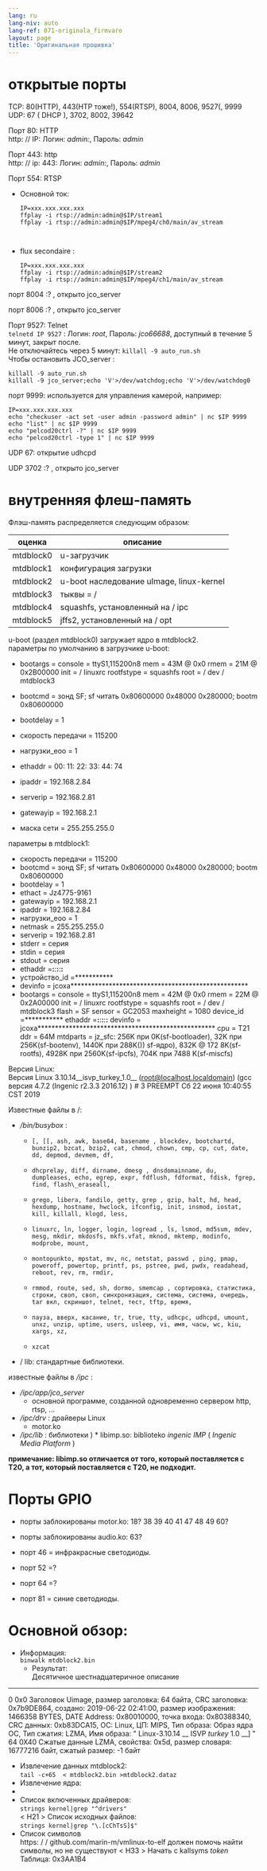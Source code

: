 ```yaml
---
lang: ru
lang-niv: auto
lang-ref: 071-originala_firmvaro
layout: page
title: 'Оригинальная прошивка'
---
```


# открытые порты

TCP: 80(HTTP), 443(HTP тоже!), 554(RTSP), 8004, 8006, 9527(, 9999  
UDP: 67 ( DHCP ), 3702, 8002, 39642 

Порт 80: HTTP  
http: // IP: Логин: _admin:_, Пароль: _admin_

Порт 443: http  
http: // ip: 443: Логин: _admin:_, Пароль: _admin_

Порт 554: RTSP  
* Основной ток: 



    ```
    IP=xxx.xxx.xxx.xxx
    ffplay -i rtsp://admin:admin@$IP/stream1
    ffplay -i rtsp://admin:admin@$IP/mpeg4/ch0/main/av_stream



    ```
* flux secondaire :



    ```
    IP=xxx.xxx.xxx.xxx
    ffplay -i rtsp://admin:admin@$IP/stream2
    ffplay -i rtsp://admin:admin@$IP/mpeg4/ch1/main/av_stream
    ````

порт 8004 :? , открыто jco_server



порт 8006 :? , открыто jco_server




Порт 9527: Telnet  
`telnetd IP 9527` : Логин: _root_, Пароль: _jco66688_, доступный в течение 5 минут, закрыт после.  
Не отключайтесь через 5 минут:  `killall -9 auto_run.sh`   
Чтобы остановить JCO_server : 
 
 

```
killall -9 auto_run.sh
killall -9 jco_server;echo 'V'>/dev/watchdog;echo 'V'>/dev/watchdog0
```

порт 9999: используется для управления камерой, например:

```
IP=xxx.xxx.xxx.xxx
echo "checkuser -act set -user admin -password admin" | nc $IP 9999
echo "list" | nc $IP 9999
echo "pelcod20ctrl -?" | nc $IP 9999
echo "pelcod20ctrl -type 1" | nc $IP 9999
```

UDP 67: открытие udhcpd

UDP 3702 :? , открыто jco_server




# внутренняя флеш-память
Флэш-память распределяется следующим образом:

оценка | описание |
--- | --- |
mtdblock0 | u-загрузчик |
mtdblock1 | конфигурация загрузки |
mtdblock2 | u-boot наследование uImage, linux-kernel |
mtdblock3 | тыквы = / |
mtdblock4 | squashfs, установленный на / ipc |
mtdblock5 | jffs2, установленный на / opt |

u-boot (раздел mtdblock0) загружает ядро ​​в mtdblock2.  
параметры по умолчанию в загрузчике u-boot:  
* bootargs = console = ttyS1,115200n8 mem = 43M @ 0x0 rmem = 21M @ 0x2B00000 init = / linuxrc rootfstype = squashfs root = / dev / mtdblock3


* bootcmd = зонд SF; sf читать 0x80600000 0x48000 0x280000; bootm 0x80600000


* bootdelay = 1


* скорость передачи = 115200


* нагрузки\_eoo = 1


* ethaddr = 00: 11: 22: 33: 44: 74


* ipaddr = 192.168.2.84


* serverip = 192.168.2.81


* gatewayip = 192.168.2.1


* маска сети = 255.255.255.0



параметры в mtdblock1:
* скорость передачи = 115200
* bootcmd = зонд SF; sf читать 0x80600000 0x48000 0x280000; bootm 0x80600000
* bootdelay = 1
* ethact = Jz4775-9161
* gatewayip = 192.168.2.1
* ipaddr = 192.168.2.84
* нагрузки\_eoo = 1
* netmask = 255.255.255.0
* serverip = 192.168.2.81
* stderr = серия
* stdin = серия
* stdout = серия
* ethaddr =**:**:**:**:**:**
* устройство\_id =***********
* devinfo = jcoxa***************************************************
* bootargs = console = ttyS1,115200n8 mem = 42M @ 0x0 rmem = 22M @ 0x2A00000 init = / linuxrc rootfstype = squashfs root = / dev / mtdblock3 flash = SF sensor = GC2053 maxheight = 1080 device\_id =*********** ethaddr =**:**:**:**:**:** devinfo = jcoxa*************************************************** cpu = T21 ddr = 64M mtdparts = jz\_sfc: 256K при 0K(sf-bootloader), 32K при 256K(sf-bootenv), 1440K при 288K()) sf-ядро), 832K @ 172 8K(sf-rootfs), 4928K при 2560K(sf-ipcfs), 704K при 7488 K(sf-miscfs)


Версия Linux:  
Версия Linux 3.10.14\_\_isvp\_turkey\_1.0\_\_ (root@localhost.localdomain) (gcc версия 4.7.2 (Ingenic r2.3.3 2016.12) ) # 3 PREEMPT Сб 22 июня 10:40:55 CST 2019


Известные файлы в /:
* _/bin/busybox_ : 
  *     [, [[, ash, awk, base64, basename , blockdev, bootchartd, bunzip2, bzcat, bzip2, cat, chmod, chown, cmp, cp, cut, date, dd, depmod, devmem, df,
  *     dhcprelay, diff, dirname, dmesg , dnsdomainname, du, dumpleases, echo, egrep, expr, fdflush, fdformat, fdisk, fgrep, find, flash\_eraseall,
  *     grego, libera, fandilo, getty, grep , gzip, halt, hd, head, hexdump, hostname, hwclock, ifconfig, init, insmod, iostat, kill, killall, klogd, less,
  *     linuxrc, ln, logger, login, logread , ls, lsmod, md5sum, mdev, mesg, mkdir, mkdosfs, mkfs.vfat, mknod, mktemp, modinfo, modprobe, mount,
  *     montopunkto, mpstat, mv, nc, netstat, passwd , ping, pmap, poweroff, powertop, printf, ps, pstree, pwd, pwdx, readahead, reboot, rev, rm, rmdir,
  *     rmmod, route, sed, sh, dormo, smemcap , сортировка, статистика, строки, своп, своп, синхронизация, система, система, очередь, tar вкл, скриншот, telnet, тест, tftp, время,
  *     пауза, вверх, касание, tr, true, tty, udhcpc, udhcpd, umount, unxz, unzip, uptime, users, usleep, vi, имя, часы, wc, kiu, xargs, xz,
  *     xzcat

* / lib: стандартные библиотеки.



известные файлы в _/ipc_ :
* _/ipc/app/jco\_server_
  * основной программе, созданной одновременно сервером http, rtsp, ...
* _/ipc/drv_ : драйверы Linux
  * motor.ko
* _/ipc/lib_ : библиотеки
)  * libimp.so: biblioteko _ingenic_ _IMP_ ( _Ingenic Media Platform_ )


**примечание: libimp.so отличается от того, который поставляется с T20, а тот, который поставляется с T20, не подходит.**

# Порты GPIO

* порты заблокированы motor.ko: 18? 38 39 40 41 47 48 49 60?


* порты заблокированы audio.ko: 63?


* порт 46 = инфракрасные светодиоды.


* порт 52 =?


* порт 64 =?


* порт 81 = синие светодиоды.



# Основной обзор:
*   Информация:  
      `binwalk mtdblock2.bin`  
      *   Результат:  
 Десятичное шестнадцатеричное описание  
--------------------------------------------------------------------------------
0 0x0 Заголовок Uimage, размер заголовка: 64 байта, CRC заголовка: 0x7b9DE864, создано: 2019-06-22 02:41:00, размер изображения: 1466358 BYTES, DATE Address: 0x80010000, точка входа: 0x80388340, CRC данных: 0xb83DCA15, ОС: Linux, ЦП: MIPS, Тип образа: Образ ядра ОС, Тип сжатия: LZMA, Имя образа:   " Linux-3.10.14  __  ISVP  _turkey_  1.0  __]  "  
 64 0X40 Сжатые данные LZMA, свойства: 0x5d, размер словаря: 16777216 байт, сжатый размер: -1 байт  

*   Извлечение данных mtdblock2:  
      `tail -c+65  < mtdblock2.bin >mtdblock2.dataz`  
  *   Извлечение ядра:  
  *   
 *   Список включенных драйверов:  
      `strings kernel|grep "^drivers"`  
  < H21  >  Список исходных файлов:  
      `strings kernel|grep "\.[cChTsS]$"`  
  *   Список символов  
 https: / / github.com/marin-m/vmlinux-to-elf должен помочь найти символы, но не существуют  < H33  >  Начать с kallsyms  _token_  Таблица: 0x3AA1B4  
